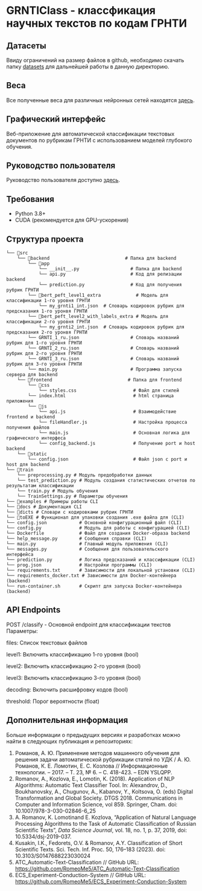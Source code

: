 # GRNTIClass - классфикация научных текстов по кодам ГРНТИ

## Датасеты
Ввиду ограничений на размер файлов в github, необходимо скачать папку [datasets](https://vvzunin.me:10003/d/s/xfHnY40x4YOicNSECWYRfpbL6wxkXcZS/1ZHuNDJrT7zJV-l3JLp_FWtvbrUlfMPn-rrMgTa1ZSws) для дальнейшей работы в данную директорию.

## Веса
Все полученные веса для различных нейронных сетей находятся [здесь](https://vvzunin.me:10003/d/s/y7O7ow4NqStgYMnktinhk5Tvr9jAneYR/cZ9tgTKahzpz0Qs1Bxs0Iyby8DBB6sS6-QLygJNtVSws).

## Графический интерфейс

Веб-приложение для автоматической классификации текстовых документов по рубрикам ГРНТИ с использованием моделей глубокого обучения.

## Руководство пользователя

Руководство пользователя доступно [здесь](doc/manual.md).

## Требования

- Python 3.8+
- CUDA (рекомендуется для GPU-ускорения)

## Структура проекта
```
└── 📁src
    └── 📁backend                            # Папка для backend
        └── 📁app
            └── __init__.py                   # Папка для backend
            └── api.py                        # Код для релизации backend
            └── prediction.py                 # Код для получения рубрик ГРНТИ
        └── 📁bert_peft_level1_extra             # Модель для классификации 1-го уровня ГРНТИ
            └── my_grnti1_int.json  # Словарь кодировок рубрик для предсказания 1-го уронвя ГРНТИ
        └── 📁bert_peft_level2_with_labels_extra # Модель для классификации 2-го уровня ГРНТИ
            └── my_grnti2_int.json  # Словарь кодировок рубрик для предсказания 2-го уронвя ГРНТИ
        └── GRNTI_1_ru.json                   # Словарь названий рубрик для 1-го уровня ГРНТИ
        └── GRNTI_2_ru.json                   # Словарь названий рубрик для 2-го уровня ГРНТИ
        └── GRNTI_3_ru.json                   # Словарь названий рубрик для 3-го уровня ГРНТИ
        └── main.py                           # Программа запуска сервера для backend
    └── 📁frontend                            # Папка для frontend
        └── 📁css                
            └── styles.css                     # Файл для стилей
        └── index.html                         # html страница приложения
        └── 📁js
            └── api.js                         # Взаимодействие frontend и backend
            └── fileHandler.js                 # Настройка процесса получения файлов
            └── main.js                        # Основная логика для графического интерфеса
            └── config_backend.js              # Получение port и host backend
    └── 📁static
        └── config.json                        # Файл json с port и host для backend
└── 📁train
    └── preprocessing.py # Модуль предобработки данных 
    └── test_prediction.py # Модуль создания статистических отчетов по результатам классификации
    └── train.py # Модуль обучения
    └── TrainSettings.py # Параметры обучения
└── 📁examples # Примеры работы CLI
└── 📁docs # Документация CLI
└── 📁dicts # Словари с кодировками рубрик ГРНТИ
└── 📁toEXE # Функционал для упаковки создания .exe файла для (CLI)
└── config.json            # Основной конфигурационный файл (CLI)
└── config.py              # Модуль для работы с конфигурацией (CLI)
└── Dockerfile             # Файл для создания Docker-образа backend
└── help_message.py        # Сообщения справки (CLI)
└── main.py                # Главный модуль приложения (CLI)
└── messages.py            # Сообщения для пользовательского интерфейса 
└── prediction.py          # Логика предсказаний и классификации (CLI)
└── prog.json              # Настройки программы (CLI)
└── requirements.txt       # Зависимости для локальной установки (CLI)
└── requirements_docker.txt # Зависимости для Docker-контейнера (backend)
└── run-container.sh       # Скрипт для запуска Docker-контейнера (backend)
```
## API Endpoints
POST /classify - Основной endpoint для классификации текстов
Параметры:

files: Список текстовых файлов

level1: Включить классификацию 1-го уровня (bool)

level2: Включить классификацию 2-го уровня (bool)

level3: Включить классификацию 3-го уровня (bool)

decoding: Включить расшифровку кодов (bool)

threshold: Порог вероятности (float)

## Дополнительная информация

Больше информации о предыдущих версиях и разработках можно найти в следующих публикация и репозиториях:
1. Романов, А. Ю. Применение методов машинного обучения для решения задачи автоматической рубрикации статей по УДК / А. Ю. Романов, К. Е. Ломотин, Е. С. Козлова // Информационные технологии. – 2017. – Т. 23, № 6. – С. 418-423. – EDN YSLQPP.
2. Romanov, A., Kozlova, E., Lomotin, K. (2018). Application of NLP Algorithms: Automatic Text Classifier Tool. In: Alexandrov, D., Boukhanovsky, A., Chugunov, A., Kabanov, Y., Koltsova, O. (eds) Digital Transformation and Global Society. DTGS 2018. Communications in Computer and Information Science, vol 859. Springer, Cham. doi: 10.1007/978-3-030-02846-6_25
3. A. Romanov, K. Lomotinand E. Kozlova, “Application of Natural Language Processing Algorithms to the Task of Automatic Classification of Russian Scientific Texts”, <i>Data Science Journal</i>, vol. 18, no. 1, p. 37, 2019, doi: 10.5334/dsj-2019-037.
4. Kusakin, I.K., Fedorets, O.V. & Romanov, A.Y. Classification of Short Scientific Texts. Sci. Tech. Inf. Proc. 50, 176–183 (2023). doi: 10.3103/S0147688223030024
5. ATC_Automatic-Text-Classification // GitHub URL: https://github.com/RomeoMe5/ATC_Automatic-Text-Classification
6. ECS_Experiment-Conduction-System // GitHub URL: https://github.com/RomeoMe5/ECS_Experiment-Conduction-System
